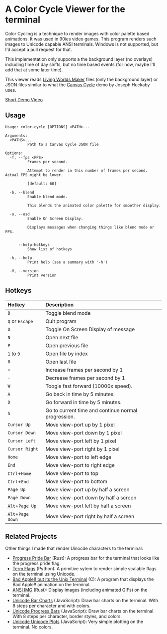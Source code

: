# A Color Cycle Viewer for the terminal

Color Cycling is a technique to render images with color palette based
animations. It was used in 90ies video games. This program renders such
images to Unicode capable ANSI terminals. Windows is not supported, but
I'd accept a pull request for that.

This implementation only supports a the background layer (no overlays)
including time of day shifts, but no time based events (for now, maybe
I'll add that at some later time).

This viewer reads [Living Worlds Maker](https://magrathea.onrender.com/)
files (only the background layer) or JSON files similar to what the
[Canvas Cycle](https://experiments.withgoogle.com/canvas-cycle) demo
by Joseph Huckaby uses.

[Short Demo Video](https://www.youtube.com/watch?v=QMQ93uL1Fhk)

## Usage

```
Usage: color-cycle [OPTIONS] <PATH>...

Arguments:
  <PATHS>...
          Path to a Canvas Cycle JSON file

Options:
  -f, --fps <FPS>
          Frames per second.

          Attempt to render in this number of frames per second. Actual FPS might be lower.

          [default: 60]

  -b, --blend
          Enable blend mode.

          This blends the animated color palette for smoother display.

  -o, --osd
          Enable On Screen Display.

          Displays messages when changing things like blend mode or FPS.


      --help-hotkeys
          Show list of hotkeys

  -h, --help
          Print help (see a summary with '-h')

  -V, --version
          Print version
```

## Hotkeys

| Hotkey | Description |
| :----- | :---------- |
| `B` | Toggle blend mode |
| `Q` or `Escape` | Quit program |
| `O` | Toggle On Screen Display of message |
| `N` | Open next file |
| `P` | Open previous file |
| `1` to `9` | Open file by index |
| `0` | Open last file |
| `+` | Increase frames per second by 1 |
| `-` | Decrease frames per second by 1 |
| `W` | Toogle fast forward (10000x speed). |
| `A` | Go back in time by 5 minutes. |
| `D` | Go forward in time by 5 minutes. |
| `S` | Go to current time and continue normal progression. |
| `Cursor Up` | Move view-port up by 1 pixel |
| `Cursor Down` | Move view-port down by 1 pixel |
| `Cursor Left` | Move view-port left by 1 pixel |
| `Cursor Right` | Move view-port right by 1 pixel |
| `Home` | Move view-port to left edge |
| `End` | Move view-port to right edge |
| `Ctrl`+`Home` | Move view-port to top |
| `Ctrl`+`End` | Move view-port to bottom |
| `Page Up` | Move view-port up by half a screen |
| `Page Down` | Move view-port down by half a screen |
| `Alt`+`Page Up` | Move view-port left by half a screen |
| `Alt`+`Page Down` | Move view-port right by half a screen |

## Related Projects

Other things I made that render Uinocde characters to the terminal:

- [Progress Pride Bar](https://github.com/panzi/progress-pride-bar) (Rust): A
  progress bar for the terminal that looks like the progress pride flag.
- [Term Flags](https://github.com/panzi/python-term-flags) (Python): A primitive
  sytem to render simple scalable flags on the terminal using Unicode.
- [Bad Apple!! but its the Unix Terminal](https://github.com/panzi/bad-apple-terminal)
  (C): A program that displays the Bad Apple!! animation on the terminal.
- [ANSI IMG](https://github.com/panzi/ansi-img) (Rust): Display images (including
  animated GIFs) on the terminal.
- [Unicode Bar Charts](https://github.com/panzi/js-unicode-bar-chart)
  (JavaScript): Draw bar charts on the terminal. With 8 steps per character and
  with colors.
- [Unicode Progress Bars](https://github.com/panzi/js-unicode-progress-bar)
  (JavaScript): Draw bar charts on the terminal. With 8 steps per character,
  border styles, and colors.
- [Unicode Unicode Plots](https://github.com/panzi/js-unicode-plot) (JavaScript):
  Very simple plotting on the terminal. No colors.
